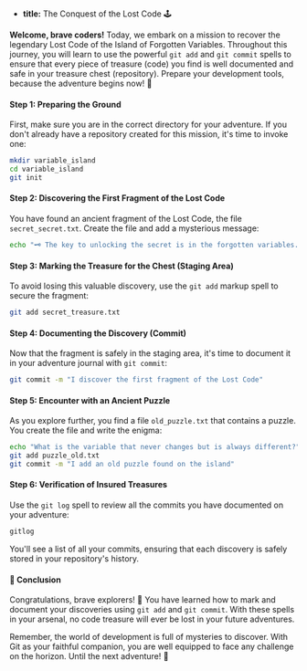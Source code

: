 * **title:** The Conquest of the Lost Code 🕹️

**Welcome, brave coders!** Today, we embark on a mission to recover the legendary Lost Code of the Island of Forgotten Variables. Throughout this journey, you will learn to use the powerful `git add` and `git commit` spells to ensure that every piece of treasure (code) you find is well documented and safe in your treasure chest (repository). Prepare your development tools, because the adventure begins now! 🚀

#### Step 1: Preparing the Ground

First, make sure you are in the correct directory for your adventure. If you don't already have a repository created for this mission, it's time to invoke one:

```bash
mkdir variable_island
cd variable_island
git init
```

#### Step 2: Discovering the First Fragment of the Lost Code

You have found an ancient fragment of the Lost Code, the file `secret_secret.txt`. Create the file and add a mysterious message:

```bash
echo "🗝️ The key to unlocking the secret is in the forgotten variables." > secret_treasure.txt
```

#### Step 3: Marking the Treasure for the Chest (Staging Area)

To avoid losing this valuable discovery, use the `git add` markup spell to secure the fragment:

```bash
git add secret_treasure.txt
```

#### Step 4: Documenting the Discovery (Commit)

Now that the fragment is safely in the staging area, it's time to document it in your adventure journal with `git commit`:

```bash
git commit -m "I discover the first fragment of the Lost Code"
```

#### Step 5: Encounter with an Ancient Puzzle

As you explore further, you find a file `old_puzzle.txt` that contains a puzzle. You create the file and write the enigma:

```bash
echo "What is the variable that never changes but is always different?" > old_puzzle.txt
git add puzzle_old.txt
git commit -m "I add an old puzzle found on the island"
```

#### Step 6: Verification of Insured Treasures

Use the `git log` spell to review all the commits you have documented on your adventure:

```bash
gitlog
```

You'll see a list of all your commits, ensuring that each discovery is safely stored in your repository's history.

#### 🤔 Conclusion

Congratulations, brave explorers! 🎉 You have learned how to mark and document your discoveries using `git add` and `git commit`. With these spells in your arsenal, no code treasure will ever be lost in your future adventures.

Remember, the world of development is full of mysteries to discover. With Git as your faithful companion, you are well equipped to face any challenge on the horizon. Until the next adventure! 🌈
